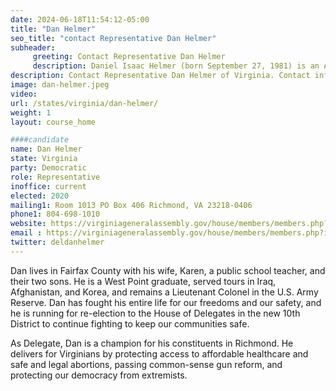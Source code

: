 ```yaml
---
date: 2024-06-18T11:54:12-05:00
title: "Dan Helmer"
seo_title: "contact Representative Dan Helmer"
subheader:
     greeting: Contact Representative Dan Helmer
     description: Daniel Isaac Helmer (born September 27, 1981) is an American politician and a proud member of the Democratic Party. Helmer currently represents Virginia’s 10th House of Delegates district.
description: Contact Representative Dan Helmer of Virginia. Contact information for Dan Helmer includes email address, phone number, and mailing address.
image: dan-helmer.jpeg
video:
url: /states/virginia/dan-helmer/
weight: 1
layout: course_home

####candidate
name: Dan Helmer
state: Virginia
party: Democratic
role: Representative
inoffice: current
elected: 2020
mailing1: Room 1013 PO Box 406 Richmond, VA 23218-0406
phone1: 804-698-1010
website: https://virginiageneralassembly.gov/house/members/members.php?id=H0317/
email : https://virginiageneralassembly.gov/house/members/members.php?id=H0317/
twitter: deldanhelmer
---
```

Dan lives in Fairfax County with his wife, Karen, a public school teacher, and their two sons. He is a West Point graduate, served tours in Iraq, Afghanistan, and Korea, and remains a Lieutenant Colonel in the U.S. Army Reserve. Dan has fought his entire life for our freedoms and our safety, and he is running for re-election to the House of Delegates in the new 10th District to continue fighting to keep our communities safe.

As Delegate, Dan is a champion for his constituents in Richmond. He delivers for Virginians by protecting access to affordable healthcare and safe and legal abortions, passing common-sense gun reform, and protecting our democracy from extremists.
